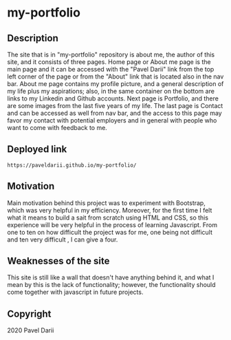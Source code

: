 # my-portfolio

## Description

The site that is in "my-portfolio" repository is about me, the author of this site, and it consists of three pages. Home page or About me page is the main page and it can be accessed with the "Pavel Darii" link from the top left corner of the page or from the "About" link that is located also in the nav bar. About me page contains my profile picture, and a general description of my life plus my aspirations; also, in the same container on the bottom are links to my Linkedin and Github accounts. Next page is Portfolio, and there are some images from the last five years of my life. The last page is Contact and can be accessed as well from nav bar, and the access to this page may favor my contact with potential employers and in general with people who want to come with feedback to me.

## Deployed link

    https://paveldarii.github.io/my-portfolio/

## Motivation

Main motivation behind this project was to experiment with Bootstrap, which was very helpful in my efficiency. Moreover, for the first time I felt what it means to build a sait from scratch using HTML and CSS, so this experience will be very helpful in the process of learning Javascript. From one to ten on how difficult the project was for me, one being not difficult and ten very difficult , I can give a four.

## Weaknesses of the site

This site is still like a wall that doesn't have anything behind it, and what I mean by this is the lack of functionality; however, the functionality should come together with javascript in future projects.

## Copyright

2020 Pavel Darii
